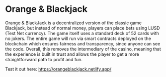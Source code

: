 # Orange & Blackjack

Orange & BlackJack is a decentralized version of the classic game Blackjack, but instead of normal money, players can place bets using LUSD (Test Net currency). The game itself uses a standard deck of 52 cards with no jokers. The entire game will run via smart contracts deployed on the blockchain which ensures fairness and transparency, since anyone can see the code. Overall, this removes the intermediary of the casino, meaning that the experience is built in trust and allows the player to get a more straightforward path to profit and fun.

Test it out here: [https://orangeblackjack.netlify.app/ ](url)
